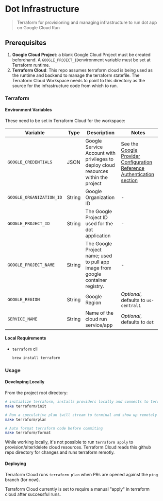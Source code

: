 # Dot Infrastructure
> Terraform for provisioning and managing infrastructure to run dot app on Google Cloud Run

## Prerequisites
1. **Google Cloud Project**:  a blank Google Cloud Project must be created beforehand.  A `GOOGLE_PROJECT_ID`environment variable must be set at Terraform runtime.
1. **Terraform Cloud**:  This repo assumes terraform cloud is being used as the runtime and backend to manage the terraform statefile.  The Terraform Cloud Workspace needs to point to this directory as the source for the infrastructure code from which to run.

### Terraform
#### Environment Variables
These need to be set in Terraform Cloud for the workspace:  

| Variable | Type |Description | Notes |
|---|---|---| --- |
|`GOOGLE_CREDENTIALS`| JSON|Google Service Account with privileges to deploy cloud resources within the project|See the [Google Provider Configuration Reference Authentication section](https://registry.terraform.io/providers/hashicorp/google/latest/docs/guides/provider_reference) |
|`GOOGLE_ORGANIZATION_ID`|String|Google Organization ID|-|
|`GOOGLE_PROJECT_ID`|String|The Google Project ID used for the dot application|-|
|`GOOGLE_PROJECT_NAME`|String|The Google Project name; used to pull app image from google container registry. |-|
|`GOOGLE_REGION`|String|Google Region| _Optional_, defaults to `us-central1`|
|`SERVICE_NAME`|String|Name of the cloud run service/app| _Optional_, defaults to `dot`|

#### Local Requirements
* `terraform` cli
   ```sh
   brew install terraform
   ```

### Usage
#### Developing Locally
From the project root directory:
```sh
# initialize terraform, installs providers locally and connects to terraform cloud remote backend
make terraform/init

# Run a speculative plan (will stream to terminal and show up remotely in terraform cloud workspace)
make terraform/plan

# Auto format terraform code before commiting
make terraform/format
```
While working locally, it's not possible to run `terraform apply` to provision/alter/delete cloud resources.  Terraform Cloud reads this github repo directory for changes and runs terraform remotly.

#### Deploying
Terraform Cloud runs `terraform plan` when PRs are opened against the `ping` branch (for now).

Terraform Cloud currently is set to require a manual "apply" in terraform cloud after successful runs.
